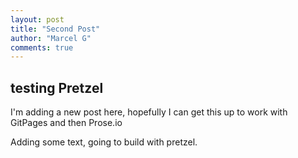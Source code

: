 ```yaml
--- 
layout: post
title: "Second Post"
author: "Marcel G"
comments: true
---
```


## testing Pretzel

I'm adding a new post here, hopefully I can get this up to work with GitPages and then Prose.io


Adding some text, going to build with pretzel.
